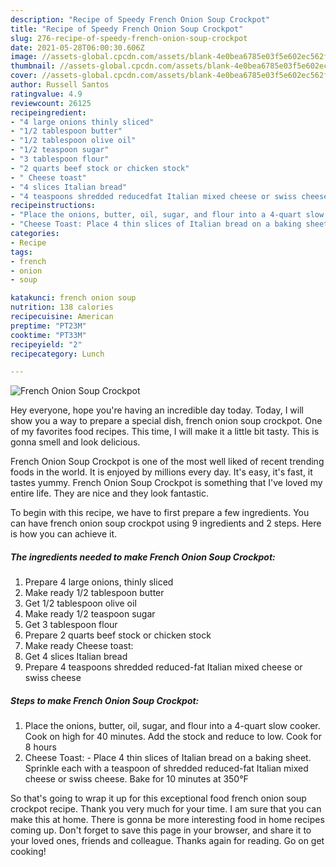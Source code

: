 ```yaml
---
description: "Recipe of Speedy French Onion Soup Crockpot"
title: "Recipe of Speedy French Onion Soup Crockpot"
slug: 276-recipe-of-speedy-french-onion-soup-crockpot
date: 2021-05-28T06:00:30.606Z
image: //assets-global.cpcdn.com/assets/blank-4e0bea6785e03f5e602ec562f230caae08da540cada707380b4fe1bbebba43da.png
thumbnail: //assets-global.cpcdn.com/assets/blank-4e0bea6785e03f5e602ec562f230caae08da540cada707380b4fe1bbebba43da.png
cover: //assets-global.cpcdn.com/assets/blank-4e0bea6785e03f5e602ec562f230caae08da540cada707380b4fe1bbebba43da.png
author: Russell Santos
ratingvalue: 4.9
reviewcount: 26125
recipeingredient:
- "4 large onions thinly sliced"
- "1/2 tablespoon butter"
- "1/2 tablespoon olive oil"
- "1/2 teaspoon sugar"
- "3 tablespoon flour"
- "2 quarts beef stock or chicken stock"
- " Cheese toast"
- "4 slices Italian bread"
- "4 teaspoons shredded reducedfat Italian mixed cheese or swiss cheese"
recipeinstructions:
- "Place the onions, butter, oil, sugar, and flour into a 4-quart slow cooker. Cook on high for 40 minutes. Add the stock and reduce to low. Cook for 8 hours"
- "Cheese Toast: Place 4 thin slices of Italian bread on a baking sheet. Sprinkle each with a teaspoon of shredded reduced-fat Italian mixed cheese or swiss cheese. Bake for 10 minutes at 350°F"
categories:
- Recipe
tags:
- french
- onion
- soup

katakunci: french onion soup 
nutrition: 138 calories
recipecuisine: American
preptime: "PT23M"
cooktime: "PT33M"
recipeyield: "2"
recipecategory: Lunch

---
```



![French Onion Soup Crockpot](//assets-global.cpcdn.com/assets/blank-4e0bea6785e03f5e602ec562f230caae08da540cada707380b4fe1bbebba43da.png)

Hey everyone, hope you're having an incredible day today. Today, I will show you a way to prepare a special dish, french onion soup crockpot. One of my favorites food recipes. This time, I will make it a little bit tasty. This is gonna smell and look delicious.



French Onion Soup Crockpot is one of the most well liked of recent trending foods in the world. It is enjoyed by millions every day. It's easy, it's fast, it tastes yummy. French Onion Soup Crockpot is something that I've loved my entire life. They are nice and they look fantastic.


To begin with this recipe, we have to first prepare a few ingredients. You can have french onion soup crockpot using 9 ingredients and 2 steps. Here is how you can achieve it.

<!--inarticleads1-->

##### The ingredients needed to make French Onion Soup Crockpot:

1. Prepare 4 large onions, thinly sliced
1. Make ready 1/2 tablespoon butter
1. Get 1/2 tablespoon olive oil
1. Make ready 1/2 teaspoon sugar
1. Get 3 tablespoon flour
1. Prepare 2 quarts beef stock or chicken stock
1. Make ready  Cheese toast:
1. Get 4 slices Italian bread
1. Prepare 4 teaspoons shredded reduced-fat Italian mixed cheese or swiss cheese




<!--inarticleads2-->

##### Steps to make French Onion Soup Crockpot:

1. Place the onions, butter, oil, sugar, and flour into a 4-quart slow cooker. Cook on high for 40 minutes. Add the stock and reduce to low. Cook for 8 hours
1. Cheese Toast: - Place 4 thin slices of Italian bread on a baking sheet. Sprinkle each with a teaspoon of shredded reduced-fat Italian mixed cheese or swiss cheese. Bake for 10 minutes at 350°F




So that's going to wrap it up for this exceptional food french onion soup crockpot recipe. Thank you very much for your time. I am sure that you can make this at home. There is gonna be more interesting food in home recipes coming up. Don't forget to save this page in your browser, and share it to your loved ones, friends and colleague. Thanks again for reading. Go on get cooking!
